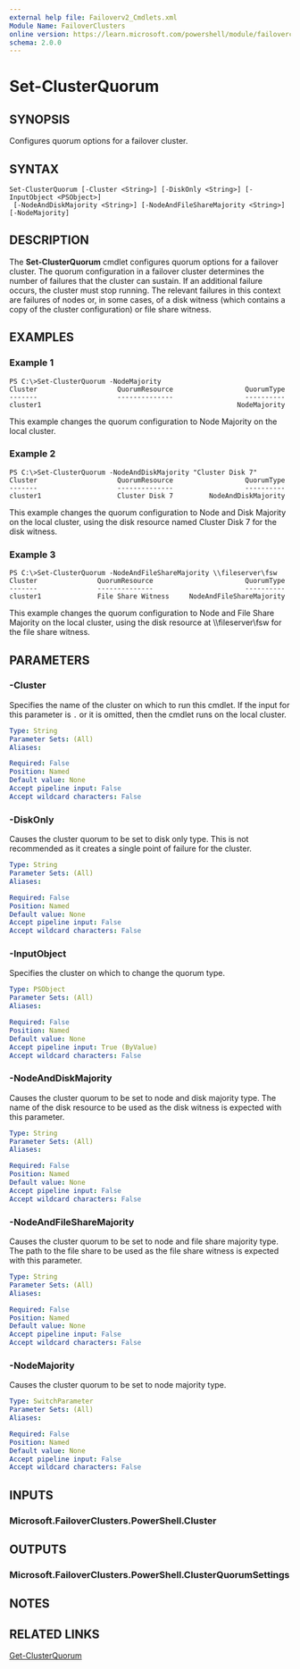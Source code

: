 ```yaml
---
external help file: Failoverv2_Cmdlets.xml
Module Name: FailoverClusters
online version: https://learn.microsoft.com/powershell/module/failoverclusters/set-clusterquorum?view=windowsserver2012-ps&wt.mc_id=ps-gethelp
schema: 2.0.0
---
```


# Set-ClusterQuorum

## SYNOPSIS
Configures quorum options for a failover cluster.

## SYNTAX

```
Set-ClusterQuorum [-Cluster <String>] [-DiskOnly <String>] [-InputObject <PSObject>]
 [-NodeAndDiskMajority <String>] [-NodeAndFileShareMajority <String>] [-NodeMajority]
```

## DESCRIPTION
The **Set-ClusterQuorum** cmdlet configures quorum options for a failover cluster.
The quorum configuration in a failover cluster determines the number of failures that the cluster can sustain.
If an additional failure occurs, the cluster must stop running.
The relevant failures in this context are failures of nodes or, in some cases, of a disk witness (which contains a copy of the cluster configuration) or file share witness.

## EXAMPLES

### Example 1
```
PS C:\>Set-ClusterQuorum -NodeMajority
Cluster                    QuorumResource                  QuorumType 
-------                    --------------                  ---------- 
cluster1                                                 NodeMajority
```

This example changes the quorum configuration to Node Majority on the local cluster.

### Example 2
```
PS C:\>Set-ClusterQuorum -NodeAndDiskMajority "Cluster Disk 7"
Cluster                    QuorumResource                  QuorumType 
-------                    --------------                  ---------- 
cluster1                   Cluster Disk 7         NodeAndDiskMajority
```

This example changes the quorum configuration to Node and Disk Majority on the local cluster, using the disk resource named Cluster Disk 7 for the disk witness.

### Example 3
```
PS C:\>Set-ClusterQuorum -NodeAndFileShareMajority \\fileserver\fsw
Cluster               QuorumResource                       QuorumType 
-------               --------------                       ---------- 
cluster1              File Share Witness     NodeAndFileShareMajority
```

This example changes the quorum configuration to Node and File Share Majority on the local cluster, using the disk resource at \\\\fileserver\fsw for the file share witness.

## PARAMETERS

### -Cluster
Specifies the name of the cluster on which to run this cmdlet.
If the input for this parameter is `.` or it is omitted, then the cmdlet runs on the local cluster.

```yaml
Type: String
Parameter Sets: (All)
Aliases: 

Required: False
Position: Named
Default value: None
Accept pipeline input: False
Accept wildcard characters: False
```

### -DiskOnly
Causes the cluster quorum to be set to disk only type.
This is not recommended as it creates a single point of failure for the cluster.

```yaml
Type: String
Parameter Sets: (All)
Aliases: 

Required: False
Position: Named
Default value: None
Accept pipeline input: False
Accept wildcard characters: False
```

### -InputObject
Specifies the cluster on which to change the quorum type.

```yaml
Type: PSObject
Parameter Sets: (All)
Aliases: 

Required: False
Position: Named
Default value: None
Accept pipeline input: True (ByValue)
Accept wildcard characters: False
```

### -NodeAndDiskMajority
Causes the cluster quorum to be set to node and disk majority type.
The name of the disk resource to be used as the disk witness is expected with this parameter.

```yaml
Type: String
Parameter Sets: (All)
Aliases: 

Required: False
Position: Named
Default value: None
Accept pipeline input: False
Accept wildcard characters: False
```

### -NodeAndFileShareMajority
Causes the cluster quorum to be set to node and file share majority type.
The path to the file share to be used as the file share witness is expected with this parameter.

```yaml
Type: String
Parameter Sets: (All)
Aliases: 

Required: False
Position: Named
Default value: None
Accept pipeline input: False
Accept wildcard characters: False
```

### -NodeMajority
Causes the cluster quorum to be set to node majority type.

```yaml
Type: SwitchParameter
Parameter Sets: (All)
Aliases: 

Required: False
Position: Named
Default value: None
Accept pipeline input: False
Accept wildcard characters: False
```

## INPUTS

### Microsoft.FailoverClusters.PowerShell.Cluster

## OUTPUTS

### Microsoft.FailoverClusters.PowerShell.ClusterQuorumSettings

## NOTES

## RELATED LINKS

[Get-ClusterQuorum](./Get-ClusterQuorum.md)


